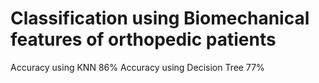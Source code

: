 # Classification using Biomechanical features of orthopedic patients

Accuracy using KNN 86%
Accuracy using Decision Tree 77%
